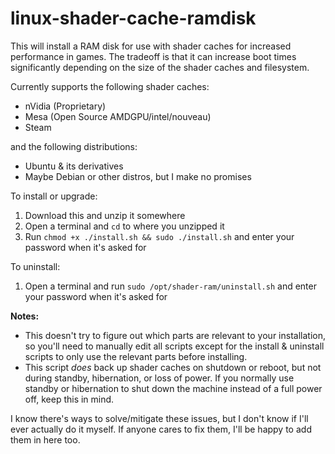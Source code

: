 # linux-shader-cache-ramdisk

This will install a RAM disk for use with shader caches for increased performance in games. The tradeoff is that it can increase boot times significantly depending on the size of the shader caches and filesystem.

Currently supports the following shader caches:
- nVidia (Proprietary)
- Mesa (Open Source AMDGPU/intel/nouveau)
- Steam

and the following distributions:
- Ubuntu & its derivatives
- Maybe Debian or other distros, but I make no promises

To install or upgrade:
1. Download this and unzip it somewhere
2. Open a terminal and `cd` to where you unzipped it
3. Run `chmod +x ./install.sh && sudo ./install.sh` and enter your password when it's asked for

To uninstall:
1. Open a terminal and run `sudo /opt/shader-ram/uninstall.sh` and enter your password when it's asked for

**Notes:**
- This doesn't try to figure out which parts are relevant to your installation, so you'll need to manually edit all scripts except for the install & uninstall scripts to only use the relevant parts before installing.
- This script *does* back up shader caches on shutdown or reboot, but not during standby, hibernation, or loss of power. If you normally use standby or hibernation to shut down the machine instead of a full power off, keep this in mind.

I know there's ways to solve/mitigate these issues, but I don't know if I'll ever actually do it myself. If anyone cares to fix them, I'll be happy to add them in here too.
